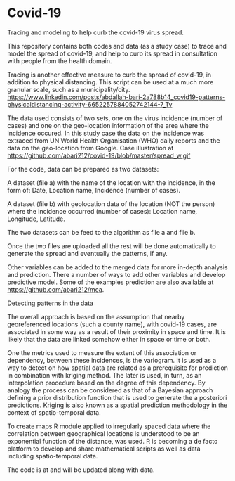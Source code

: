 # Covid-19

Tracing and modeling to help curb the covid-19 virus spread.

This repository contains both codes and data (as a study case) to trace and model the spread of covid-19, and help to curb its spread in consultation with people from the health domain. 

Tracing is another effective measure to curb the spread of covid-19, in addition to physical distancing. 
This script can be used at a much more granular scale, such as a municipality/city. 
https://www.linkedin.com/posts/abdallah-bari-2a788b14_covid19-patterns-physicaldistancing-activity-6652257884052742144-7_Tv

The data used consists of two sets, one on the virus incidence (number of cases) and one on the geo-location information of the area  where the incidence occured. 
In this study case the data on the incidence was extraced from UN World Health Organisation (WHO) daily reports and the data on the geo-location from Google. Case illustration at https://github.com/abari212/covid-19/blob/master/spread_w.gif

For the code, data can be prepared as two datasets:

A dataset (file a) with the name of the location with the incidence, in the form of: 
  Date,
  Location name, 
  Incidence (number of cases).

A dataset (file b) with geolocation data of the location (NOT the person) where the incidence occurred (number of cases):
  Location name,
  Longitude,
  Latitude.
 
The two datasets can be feed to the algorithm as file a and file b.
 
Once the two files are uploaded all the rest will be done automatically to generate the spread and eventually the patterns, if any.
 
Other variables can be added to the merged data for more in-depth analysis and prediction. 
There a number of ways to add other variables and develop predictive model. 
Some of the examples prediction are also available at https://github.com/abari212/mca. 
 
Detecting patterns in the data

The overall approach is based on the assumption that nearby georeferenced locations (such a county name), with covid-19 cases, are associated in some way as a result of their proximity in space and time. It is likely that the data are linked somehow either in space or time or both. 

One the metrics used to measure the extent of this association or dependency, between these incidences, is the variogram. It is used as a way to detect on how spatial data are related as a prerequisite for prediction in combination with kriging method. The later is used, in turn, as an interpolation procedure based on the degree of this dependency. By analogy the process can be considered as that of a Bayesian approach defining a prior distribution function that is used to generate the a posteriori predictions. Kriging is also known as a spatial prediction methodology in the context of spatio-temporal data. 

To create maps R module applied to irregularly spaced data where the correlation between geographical locations is understood to be an exponential function of the distance, was used. R is becoming a de facto platform to develop and share mathematical scripts as well as data including spatio-temporal data. 

The code is at and will be updated along with data.
 




